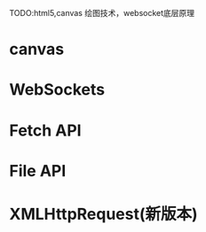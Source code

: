 TODO:html5,canvas 绘图技术，websocket底层原理

# canvas

# WebSockets

# Fetch API

# File API

# XMLHttpRequest(新版本)
